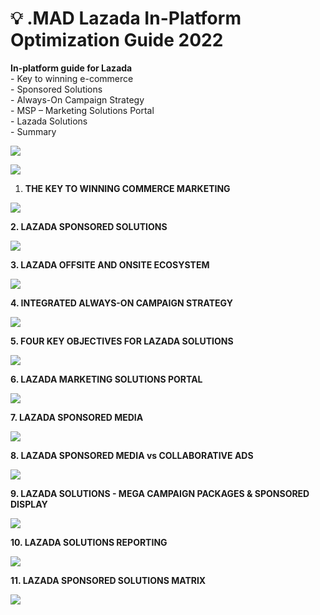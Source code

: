 # 💡 .MAD Lazada In-Platform Optimization Guide 2022

**In-platform guide for Lazada**\
\- Key to winning e-commerce \
\- Sponsored Solutions \
\- Always-On Campaign Strategy \
\- MSP – Marketing Solutions Portal \
\- Lazada Solutions \
\- Summary

![](<../../../.gitbook/assets/image (167).png>)

![](<../../../.gitbook/assets/image (84).png>)

1. **THE KEY TO WINNING COMMERCE MARKETING**

![](<../../../.gitbook/assets/image (87).png>)

**2. LAZADA SPONSORED SOLUTIONS**

![](<../../../.gitbook/assets/image (46).png>)

**3. LAZADA OFFSITE AND ONSITE ECOSYSTEM**

![](<../../../.gitbook/assets/image (139).png>)

**4. INTEGRATED ALWAYS-ON CAMPAIGN STRATEGY**

![](<../../../.gitbook/assets/image (164).png>)

**5. FOUR KEY OBJECTIVES FOR LAZADA SOLUTIONS**

![](<../../../.gitbook/assets/image (115).png>)

**6. LAZADA MARKETING SOLUTIONS PORTAL**

![](<../../../.gitbook/assets/image (160).png>)

**7. LAZADA SPONSORED MEDIA**

![](<../../../.gitbook/assets/image (107).png>)

**8. LAZADA SPONSORED MEDIA vs COLLABORATIVE ADS**

![](<../../../.gitbook/assets/image (116).png>)

**9. LAZADA SOLUTIONS - MEGA CAMPAIGN PACKAGES & SPONSORED DISPLAY**

![](<../../../.gitbook/assets/image (82).png>)

**10. LAZADA SOLUTIONS REPORTING**

![](<../../../.gitbook/assets/image (128).png>)

**11. LAZADA SPONSORED SOLUTIONS MATRIX**

![](<../../../.gitbook/assets/image (165).png>)

